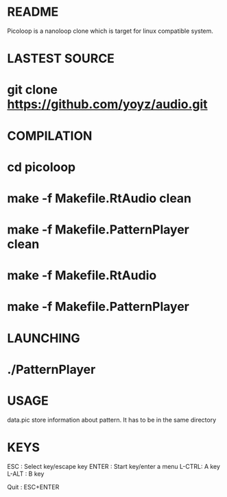 README
======

Picoloop is a nanoloop clone which is target for linux compatible system.


LASTEST SOURCE
===============

# git clone https://github.com/yoyz/audio.git


COMPILATION
===========

# cd picoloop
# make -f Makefile.RtAudio clean
# make -f Makefile.PatternPlayer clean

# make -f Makefile.RtAudio 
# make -f Makefile.PatternPlayer

LAUNCHING
=========

# ./PatternPlayer


USAGE
=====

data.pic store information about pattern.
It has to be in the same directory


KEYS
=====


ESC   : Select key/escape key
ENTER : Start key/enter a menu
L-CTRL: A key
L-ALT : B key

Quit  : ESC+ENTER

